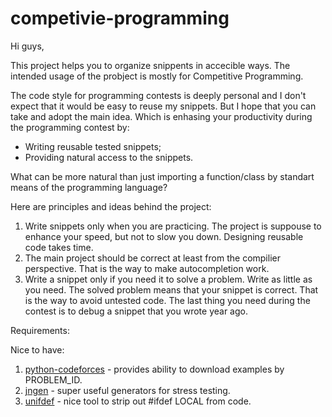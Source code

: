 # competivie-programming

Hi guys,

This project helps you to organize snippents in accecible ways.
The intended usage of the probject is mostly for Competitive Programming.

The code style for programming contests is deeply personal and I don't expect that it would be easy to reuse my snippets.
But I hope that you can take and adopt the main idea.
Which is enhasing your productivity during the programming contest by:
* Writing reusable tested snippets;
* Providing natural access to the snippets.

What can be more natural than just importing a function/class by standart means of the programming language?



Here are principles and ideas behind the project:
1. Write snippets only when you are practicing. The project is suppouse to enhance your speed, but not to slow you down. Designing reusable code takes time.
2. The main project should be correct at least from the compilier perspective. That is the way to make autocompletion work.
3. Write a snippet only if you need it to solve a problem. Write as little as you need. The solved problem means that your snippet is correct. That is the way to avoid untested code. The last thing you need during the contest is to debug a snippet that you wrote year ago.

Requirements:

Nice to have:

1. [python-codeforces](https://github.com/Mukundan314/python-codeforces) - provides ability to download examples by PROBLEM_ID.
2. [jngen](https://github.com/ifsmirnov/jngen) - super useful generators for stress testing.
3. [unifdef](http://dotat.at/prog/unifdef/) - nice tool to strip out #ifdef LOCAL from code.
